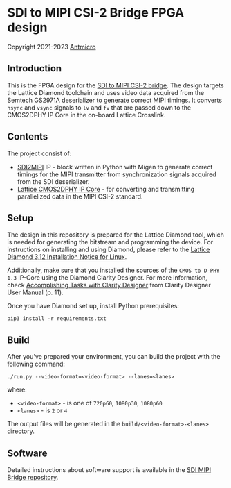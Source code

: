 # SDI to MIPI CSI-2 Bridge FPGA design

Copyright 2021-2023 [Antmicro](https://antmicro.com/)

## Introduction

This is the FPGA design for the [SDI to MIPI CSI-2 bridge](https://github.com/antmicro/sdi-mipi-bridge).
The design targets the Lattice Diamond toolchain and uses video data acquired
from the Semtech GS2971A deserializer to generate correct MIPI timings.
It converts `hsync` and `vsync` signals to `lv` and `fv` that are passed down
to the CMOS2DPHY IP Core in the on-board Lattice Crosslink.

## Contents

The project consist of:

* [SDI2MIPI](src/sdi2mipi.py) IP - block written in Python with Migen to generate correct
timings for the MIPI transmitter from synchronization signals acquired from the
SDI deserializer.
* [Lattice CMOS2DPHY IP Core](https://www.latticesemi.com/en/Products/DesignSoftwareAndIP/IntellectualProperty/IPCore/IPCores04/CMOStoMIPICSI2InterfaceBridge) - for converting and transmitting parallelized data in the MIPI CSI-2 standard.

## Setup

The design in this repository is prepared for the Lattice Diamond tool, which is needed for generating the bitstream and programming the device.
For instructions on installing and using Diamond, please refer to the [Lattice Diamond 3.12 Installation Notice for Linux](https://www.latticesemi.com/-/media/LatticeSemi/Documents/Diamond312/Diamond_Install_Linux.ashx).

Additionally, make sure that you installed the sources of the `CMOS to D-PHY 1.3` IP-Core using the Diamond Clarity Designer.
For more information, check [Accomplishing Tasks with Clarity Designer](https://www.latticesemi.com/-/media/LatticeSemi/Documents/UserManuals/1D/ClarityUserGuide32.ashx#page=11)
from Clarity Designer User Manual (p. 11).

Once you have Diamond set up, install Python prerequisites:

```
pip3 install -r requirements.txt
```

## Build

After you've prepared your environment, you can build the project with the following command:

```
./run.py --video-format=<video-format> --lanes=<lanes>
```
where:

* `<video-format>` - is one of `720p60`, `1080p30`, `1080p60`
* `<lanes>` - is `2` or `4`

The output files will be generated in the `build/<video-format>-<lanes>` directory.

## Software

Detailed instructions about software support is available in the [SDI MIPI Bridge repository](https://github.com/antmicro/sdi-mipi-bridge/blob/master/sw_setup_l4t.rst).
